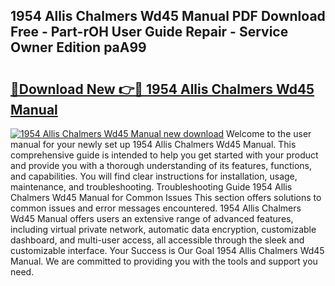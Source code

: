 ## 1954 Allis Chalmers Wd45 Manual PDF Download Free - Part-rOH User Guide Repair - Service Owner Edition paA99

# <h2><a href="http://bc48609.oget.top/?id=1954+Allis+Chalmers+Wd45+Manual">🔗Download New 👉🔴 1954 Allis Chalmers Wd45 Manual</a></h2>

[![1954 Allis Chalmers Wd45 Manual new download](https://i.imgur.com/5g1atiW.png)](http://bc48609.oget.top/?id=1954+Allis+Chalmers+Wd45+Manual)
Welcome to the user manual for your newly set up 1954 Allis Chalmers Wd45 Manual. This comprehensive guide is intended to help you get started with your product and provide you with a thorough understanding of its features, functions, and capabilities. You will find clear instructions for installation, usage, maintenance, and troubleshooting. Troubleshooting Guide 1954 Allis Chalmers Wd45 Manual for Common Issues This section offers solutions to common issues and error messages encountered. 1954 Allis Chalmers Wd45 Manual offers users an extensive range of advanced features, including virtual private network, automatic data encryption, customizable dashboard, and multi-user access, all accessible through the sleek and customizable interface. Your Success is Our Goal 1954 Allis Chalmers Wd45 Manual. We are committed to providing you with the tools and support you need.
